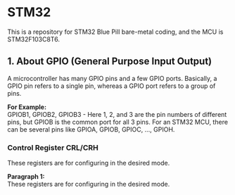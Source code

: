 # STM32

This is a repository for STM32 Blue Pill bare-metal coding, and the MCU is STM32F103C8T6.

## 1. About GPIO (General Purpose Input Output)

A microcontroller has many GPIO pins and a few GPIO ports. Basically, a GPIO pin refers to a single pin, whereas a GPIO port refers to a group of pins.

**For Example:**  
GPIOB1, GPIOB2, GPIOB3 - Here 1, 2, and 3 are the pin numbers of different pins, but GPIOB is the common port for all 3 pins. For an STM32 MCU, there can be several pins like GPIOA, GPIOB, GPIOC, ..., GPIOH.

### Control Register CRL/CRH

These registers are for configuring in the desired mode.

**Paragraph 1:**  
These registers are for configuring in the desired mode.
